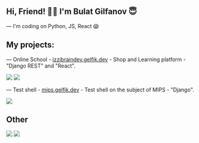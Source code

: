 ## Hi, Friend! 👋🏻 I'm Bulat Gilfanov 😇

— I'm coding on Python, JS, React 😱

## My projects:
— Online School - [izzibraindev.gelfik.dev](https://izzibraindev.gelfik.dev) - Shop and Learning platform - "Django REST" and "React".

![](https://github-readme-stats.vercel.app/api/pin/?username=gelfik&repo=OnlineSchoolDRF&theme=dark&hide_border=true)
![](https://github-readme-stats.vercel.app/api/pin/?username=gelfik&repo=django_react_test&theme=dark&hide_border=true)

— Test shell - [mips.gelfik.dev](https://mips.gelfik.dev) - Test shell on the subject of MIPS - "Django".

![](https://github-readme-stats.vercel.app/api/pin/?username=gelfik&repo=prototipe-django&theme=dark&hide_border=true)

## Other
![](https://github-readme-stats.vercel.app/api?username=gelfik&show_icons=true&theme=dark&count_private=true&hide_title=true&include_all_commits=true&hide_border=true)
![](https://github-readme-stats.vercel.app/api/top-langs/?username=gelfik&theme=dark&langs_count=10&layout=compact&hide_border=true)
<!--
**gelfik/gelfik** is a ✨ _special_ ✨ repository because its `README.md` (this file) appears on your GitHub profile.

Here are some ideas to get you started:

- 🔭 I’m currently working on ...
- 🌱 I’m currently learning ...
- 👯 I’m looking to collaborate on ...
- 🤔 I’m looking for help with ...
- 💬 Ask me about ...
- 📫 How to reach me: ...
- 😄 Pronouns: ...
- ⚡ Fun fact: ...
-->
